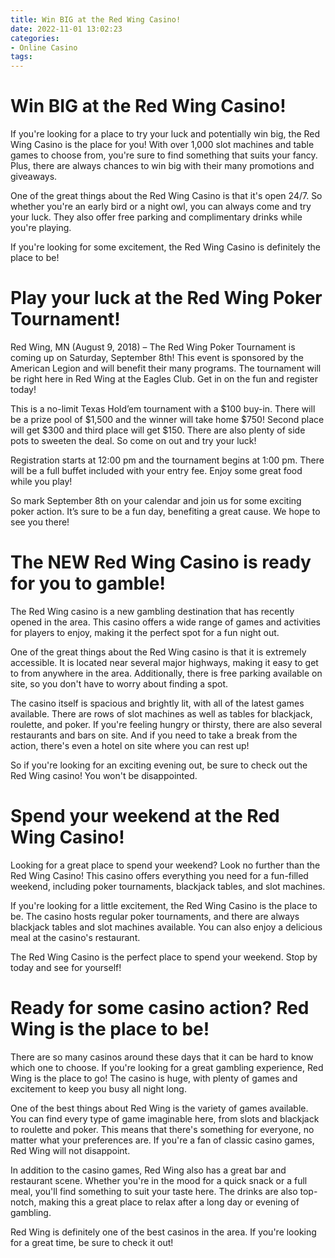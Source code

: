 ```yaml
---
title: Win BIG at the Red Wing Casino!
date: 2022-11-01 13:02:23
categories:
- Online Casino
tags:
---
```



#  Win BIG at the Red Wing Casino!

If you're looking for a place to try your luck and potentially win big, the Red Wing Casino is the place for you! With over 1,000 slot machines and table games to choose from, you're sure to find something that suits your fancy. Plus, there are always chances to win big with their many promotions and giveaways.

One of the great things about the Red Wing Casino is that it's open 24/7. So whether you're an early bird or a night owl, you can always come and try your luck. They also offer free parking and complimentary drinks while you're playing.

If you're looking for some excitement, the Red Wing Casino is definitely the place to be!

#  Play your luck at the Red Wing Poker Tournament!

Red Wing, MN (August 9, 2018) – The Red Wing Poker Tournament is coming up on Saturday, September 8th! This event is sponsored by the American Legion and will benefit their many programs. The tournament will be right here in Red Wing at the Eagles Club. Get in on the fun and register today!

This is a no-limit Texas Hold’em tournament with a $100 buy-in. There will be a prize pool of $1,500 and the winner will take home $750! Second place will get $300 and third place will get $150. There are also plenty of side pots to sweeten the deal. So come on out and try your luck!

Registration starts at 12:00 pm and the tournament begins at 1:00 pm. There will be a full buffet included with your entry fee. Enjoy some great food while you play!

So mark September 8th on your calendar and join us for some exciting poker action. It’s sure to be a fun day, benefiting a great cause. We hope to see you there!

#  The NEW Red Wing Casino is ready for you to gamble!

The Red Wing casino is a new gambling destination that has recently opened in the area. This casino offers a wide range of games and activities for players to enjoy, making it the perfect spot for a fun night out.

One of the great things about the Red Wing casino is that it is extremely accessible. It is located near several major highways, making it easy to get to from anywhere in the area. Additionally, there is free parking available on site, so you don't have to worry about finding a spot.

The casino itself is spacious and brightly lit, with all of the latest games available. There are rows of slot machines as well as tables for blackjack, roulette, and poker. If you're feeling hungry or thirsty, there are also several restaurants and bars on site. And if you need to take a break from the action, there's even a hotel on site where you can rest up!

So if you're looking for an exciting evening out, be sure to check out the Red Wing casino! You won't be disappointed.

#  Spend your weekend at the Red Wing Casino!

Looking for a great place to spend your weekend? Look no further than the Red Wing Casino! This casino offers everything you need for a fun-filled weekend, including poker tournaments, blackjack tables, and slot machines.

If you're looking for a little excitement, the Red Wing Casino is the place to be. The casino hosts regular poker tournaments, and there are always blackjack tables and slot machines available. You can also enjoy a delicious meal at the casino's restaurant.

The Red Wing Casino is the perfect place to spend your weekend. Stop by today and see for yourself!

#  Ready for some casino action? Red Wing is the place to be!

There are so many casinos around these days that it can be hard to know which one to choose. If you're looking for a great gambling experience, Red Wing is the place to go! The casino is huge, with plenty of games and excitement to keep you busy all night long.

One of the best things about Red Wing is the variety of games available. You can find every type of game imaginable here, from slots and blackjack to roulette and poker. This means that there's something for everyone, no matter what your preferences are. If you're a fan of classic casino games, Red Wing will not disappoint.

In addition to the casino games, Red Wing also has a great bar and restaurant scene. Whether you're in the mood for a quick snack or a full meal, you'll find something to suit your taste here. The drinks are also top-notch, making this a great place to relax after a long day or evening of gambling.

Red Wing is definitely one of the best casinos in the area. If you're looking for a great time, be sure to check it out!